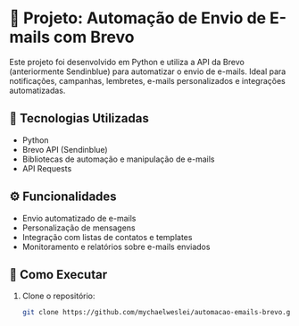 # 📧 Projeto: Automação de Envio de E-mails com Brevo

Este projeto foi desenvolvido em Python e utiliza a API da Brevo (anteriormente Sendinblue) para automatizar o envio de e-mails. Ideal para notificações, campanhas, lembretes, e-mails personalizados e integrações automatizadas.

## 🧠 Tecnologias Utilizadas

- Python
- Brevo API (Sendinblue)
- Bibliotecas de automação e manipulação de e-mails
- API Requests

## ⚙️ Funcionalidades

- Envio automatizado de e-mails
- Personalização de mensagens
- Integração com listas de contatos e templates
- Monitoramento e relatórios sobre e-mails enviados

## 🚀 Como Executar

1. Clone o repositório:
   ```bash
   git clone https://github.com/mychaelweslei/automacao-emails-brevo.git

